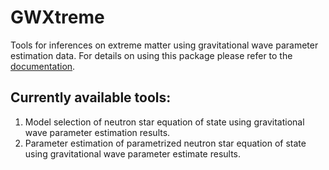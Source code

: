 # GWXtreme
Tools for inferences on extreme matter using gravitational wave parameter estimation data. For details on using this package please refer to the [documentation](https://gwxtreme.readthedocs.io/en/latest/).

Currently available tools:
--------------------------
1.  Model selection of neutron star equation of state using gravitational wave parameter estimation results.
2. Parameter estimation of parametrized neutron star equation of state using gravitational wave parameter estimate results.
